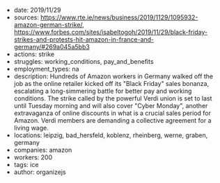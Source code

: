 - date: 2019/11/29
- sources: https://www.rte.ie/news/business/2019/1129/1095932-amazon-german-strike/, https://www.forbes.com/sites/isabeltogoh/2019/11/29/black-friday-strikes-and-protests-hit-amazon-in-france-and-germany/#269a045a5bb3
- actions: strike
- struggles: working_conditions, pay_and_benefits
- employment_types: na
- description: Hundreds of Amazon workers in Germany walked off the job as the online retailer kicked off its "Black Friday" sales bonanza, escalating a long-simmering battle for better pay and working conditions. The strike called by the powerful Verdi union is set to last until Tuesday morning and will also cover "Cyber Monday", another extravaganza of online discounts in what is a crucial sales period for Amazon. Verdi members are demanding a collective agreement for a living wage.
- locations: leipzig, bad_hersfeld, koblenz, rheinberg, werne, graben, germany
- companies: amazon
- workers: 200
- tags: ice
- author: organizejs
